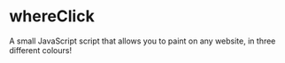 # whereClick
A small JavaScript script that allows you to paint on any website, in three different colours!
